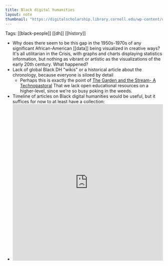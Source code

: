 ```yaml
---
title: Black digital humanities
layout: note
thumbnail: "https://digitalscholarship.library.cornell.edu/wp-content/uploads/2025/01/Screenshot-2025-01-27-at-9.47.44%E2%80%AFAM.png"
---
```

Tags: [[black-people]] [[dh]] [[history]]
- Why does there seem to be this gap in the 1950s-1970s of any significant African-American [[data]] being visualized in creative ways? It's all utilitarian in the Crisis, with graphs and charts displaying statistics information, but nothing as vibrant or artistic as the visualizations of the early 20th century. What happened?
- Lack of global Black DH "wikis" or a historical article about the chronology, because everyone is siloed by detail
	- Perhaps this is exactly the point of [The Garden and the Stream- A Technopastoral](https://hapgood.us/2015/10/17/the-garden-and-the-stream-a-technopastoral/) That we lack open educational resources on a higher-level, since we're so busy poking in the weeds.
- Timeline of articles on Black digital humanities would be useful, but it suffices for now to at least have a collection:
- <iframe class="airtable-embed" src="https://airtable.com/embed/appVNJprQzTTfMRvh/shrlbfbmUnnpQNOg6?viewControls=on" frameborder="0" onmousewheel="" width="100%" height="500"></iframe>

